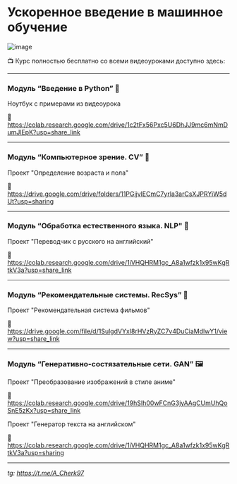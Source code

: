 # Ускоренное введение в машинное обучение 

![image](https://user-images.githubusercontent.com/40435922/227041064-52fd76bb-6310-487f-b2f3-2ff4c7a70259.png)



📺 Курс полностью бесплатно со всеми видеоуроками доступно здесь:

---


### Модуль “Введение в Python” 🐍



Ноутбук с примерами из видеоурока 

🚀 https://colab.research.google.com/drive/1c2tFx56Pxc5U6DhJJ9mc6mNmDumJlEpK?usp=share_link


***

### **Модуль “Компьютерное зрение. CV” 👀**


Проект "Определение возраста и пола"


🚀 https://drive.google.com/drive/folders/11PGijvlECmC7yrla3arCsXJPRYiW5dUt?usp=sharing


***

### **Модуль “Обработка естественного языка. NLP" 💬**  


Проект "Переводчик с русского на английский"


🚀 https://colab.research.google.com/drive/1iVHQHRM1gc_A8a1wfzk1x95wKgRtkV3a?usp=share_link


***

### **Модуль “Рекомендательные системы. RecSys” 🎥**



Проект "Рекомендательная система фильмов"



🚀 https://drive.google.com/file/d/1SulgdVYxI8rHVzRyZC7v4DuCiaMdlwY1/view?usp=share_link


***

### **Модуль “Генеративно-состязательные сети. GAN” 🖼️**



Проект "Преобразование изображений в стиле аниме"


🚀 https://colab.research.google.com/drive/19hSIh00wFCnG3jyAAgCUmUhQoSnE5zKx?usp=share_link


Проект "Генератор текста на английском"


🚀 https://colab.research.google.com/drive/1iVHQHRM1gc_A8a1wfzk1x95wKgRtkV3a?usp=sharing


***



_tg: https://t.me/A_Cherk97_
